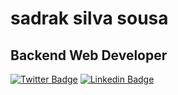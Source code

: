 #  sadrak silva sousa 

## Backend Web Developer

[![Twitter Badge](https://img.shields.io/badge/-@sadrakss-1ca0f1?style=flat-square&labelColor=1ca0f1&logo=twitter&logoColor=white&link=https://twitter.com/sadrakss)](https://twitter.com/sadrakss)
[![Linkedin Badge](https://img.shields.io/badge/-sadrakss-blue?style=flat-square&logo=Linkedin&logoColor=white&link=https://www.linkedin.com/in/sadrakss)](https://www.linkedin.com/in/sadrakss)
